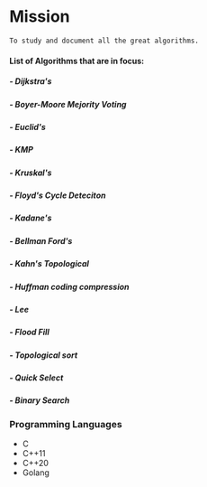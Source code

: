# Mission


    To study and document all the great algorithms.


#### List of Algorithms that are in focus:
    
##### - Dijkstra's
##### - Boyer-Moore Mejority Voting
##### - Euclid's
##### - KMP
##### - Kruskal's
##### - Floyd's Cycle Deteciton
##### - Kadane's
##### - Bellman Ford's
##### - Kahn's Topological
##### - Huffman coding compression
##### - Lee
##### - Flood Fill
##### - Topological sort
##### - Quick Select
##### - Binary Search




### Programming Languages

 - C
 - C++11
 - C++20
 - Golang
